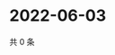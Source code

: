# 2022-06-03

共 0 条

<!-- BEGIN WEIBO -->
<!-- 最后更新时间 Fri Jun 03 2022 15:14:35 GMT+0800 (China Standard Time) -->

<!-- END WEIBO -->
